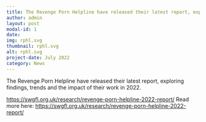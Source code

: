 ```yaml
---
title: The Revenge Porn Helpline have released their latest report, exploring findings, trends and the impact of their work in 2022.
author: admin
layout: post
modal-id: 1
date: 
img: rphl.svg
thumbnail: rphl.svg
alt: rphl.svg
project-date: July 2022
category: News
---
```


The Revenge Porn Helpline have released their latest report, exploring findings, trends and the impact of their work in 2022.

https://swgfl.org.uk/research/revenge-porn-helpline-2022-report/
Read more here: https://swgfl.org.uk/research/revenge-porn-helpline-2022-report/
